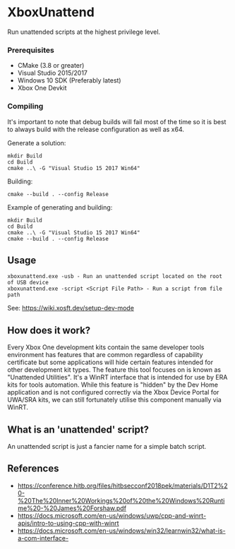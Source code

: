 # XboxUnattend
Run unattended scripts at the highest privilege level.

### Prerequisites
- CMake (3.8 or greater)
- Visual Studio 2015/2017
- Windows 10 SDK (Preferably latest)
- Xbox One Devkit

### Compiling
It's important to note that debug builds will fail most of the time so it is best to always build with the release configuration as well as x64.

Generate a solution:
```
mkdir Build
cd Build
cmake ..\ -G "Visual Studio 15 2017 Win64"
```
Building:
```
cmake --build . --config Release
```
Example of generating and building:
```
mkdir Build
cd Build
cmake ..\ -G "Visual Studio 15 2017 Win64"
cmake --build . --config Release
```

## Usage
```
xboxunattend.exe -usb - Run an unattended script located on the root of USB device
xboxunattend.exe -script <Script File Path> - Run a script from file path
```

See: https://wiki.xosft.dev/setup-dev-mode

## How does it work?
Every Xbox One development kits contain the same developer tools environment has features that are common regardless of capability certificate but some 
applications will hide certain features intended for other development kit types. The feature this tool focuses on is known as "Unattended Utilities". It's a WinRT
interface that is intended for use by ERA kits for tools automation. While this feature is "hidden" by the Dev Home application and is not configured correctly via 
the Xbox Device Portal for UWA/SRA kits, we can still fortunately utilise this component manually via WinRT.

## What is an 'unattended' script?
An unattended script is just a fancier name for a simple batch script.

## References
* https://conference.hitb.org/files/hitbsecconf2018pek/materials/D1T2%20-%20The%20Inner%20Workings%20of%20the%20Windows%20Runtime%20-%20James%20Forshaw.pdf
* https://docs.microsoft.com/en-us/windows/uwp/cpp-and-winrt-apis/intro-to-using-cpp-with-winrt
* https://docs.microsoft.com/en-us/windows/win32/learnwin32/what-is-a-com-interface-
